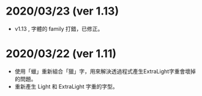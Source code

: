 # 2020/03/23 (ver 1.13)
* v1.13 , 字體的 family 打錯，已修正。

# 2020/03/22 (ver 1.11)
* 使用「蠟」重新組合「獵」字，用來解決透過程式產生ExtraLight字重會壞掉的問題。
* 重新產生 Light 和 ExtraLight 字重的字型。

